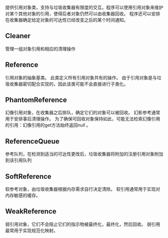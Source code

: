 提供引用对象类，支持与垃圾收集器有限度的交互。程序可以使用引用对象来维护对某个其他对象的引用，使得后者对象仍然可以由收集器回收。 程序还可以安排在收集器确定给定对象的可达性已经改变之后的某个时间通知。

## Cleaner
管理一组对象引用和相应的清理操作

## Reference
引用对象的抽象基类。 此类定义所有引用对象共有的操作。 由于引用对象是与垃圾收集器密切配合实现的，因此该类可能不会直接进行子类化。

## PhantomReference
幻像引用对象，在收集器之后排队，确定它们的对象可以被回收。 幻影参考通常用于安排事后清理操作。
为了确保可回收对象保持如此，可能无法检索幻像引用的引用：幻像引用的get方法始终返回null 。

## ReferenceQueue
参考队列，在检测到适当的可达性更改后，垃圾收集器将附加的注册引用对象附加到该引用队列

## SoftReference
软参考对象，由垃圾收集器根据内存需求自行决定清除。 软引用通常用于实现对内存敏感的缓存。

## WeakReference
弱引用对象，它们不会阻止它们的指示物被最终化，最终化，然后回收。 弱引用最常用于实现规范化映射。